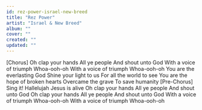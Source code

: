 ```yaml
---
id: rez-power-israel-new-breed
title: "Rez Power"
artist: "Israel & New Breed"
album: ""
cover: ""
created: ""
updated: ""
---
```


[Chorus]
Oh clap your hands
All ye people
And shout unto God
With a voice of triumph
Whoa-ooh-oh
With a voice of triumph
Whoa-ooh-oh
You are the everlasting God
Shine your light to us
For all the world to see
You are the hope of broken hearts
Overcame the grave
To save humanity
[Pre-Chorus]
Sing it!
Hallelujah
Jesus is alive
Oh clap your hands
All ye people
And shout unto God
Oh clap your hands
All ye people
And shout unto God
With a voice of triumph
Whoa-ooh-oh
With a voice of triumph
Whoa-ooh-oh